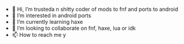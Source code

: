 - 👋 Hi, I’m trusteda n shitty coder of mods to fnf and ports to android
- 👀 I’m interested in android ports
- 🌱 I’m currently learning haxe
- 💞️ I’m looking to collaborate on fnf, haxe, lua or idk
- 📫 How to reach me y

<!---
TRUSTEDgiT/TRUSTEDgiT is a ✨ special ✨ repository because its `README.md` (this file) appears on your GitHub profile.
You can click the Preview link to take a look at your changes.
--->
